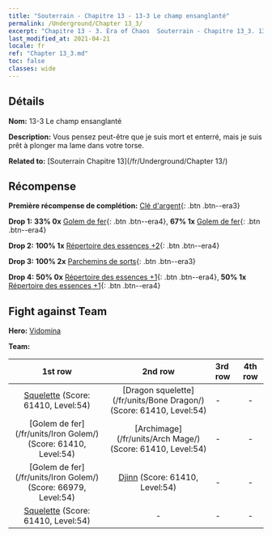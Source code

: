 ```yaml
---
title: "Souterrain - Chapitre 13 - 13-3 Le champ ensanglanté"
permalink: /Underground/Chapter 13_3/
excerpt: "Chapitre 13 - 3. Era of Chaos  Souterrain - Chapitre 13_3. 13-3 Le champ ensanglanté"
last_modified_at: 2021-04-21
locale: fr
ref: "Chapter 13_3.md"
toc: false
classes: wide
---
```


## Détails

 **Nom:** 13-3 Le champ ensanglanté

 **Description:** Vous pensez peut-être que je suis mort et enterré, mais je suis prêt à plonger ma lame dans votre torse.

 **Related to:** [Souterrain Chapitre 13](/fr/Underground/Chapter 13/)

## Récompense

 **Première récompense de complétion:** [Clé d'argent](/fr/Items/con_693/){: .btn .btn--era3}

 **Drop 1:** **33% 0x** [Golem de fer](/fr/Items/unt_237/){: .btn .btn--era4}, **67% 1x** [Golem de fer](/fr/Items/unt_237/){: .btn .btn--era4}

 **Drop 2:** **100% 1x** [Répertoire des essences +2](/fr/Items/mat_53/){: .btn .btn--era4}

 **Drop 3:** **100% 2x** [Parchemins de sorts](/fr/Items/con_694/){: .btn .btn--era3}

 **Drop 4:** **50% 0x** [Répertoire des essences +1](/fr/Items/mat_46/){: .btn .btn--era4}, **50% 1x** [Répertoire des essences +1](/fr/Items/mat_46/){: .btn .btn--era4}


## Fight against Team
 **Hero:** [Vidomina](/fr/heroes/Vidomina/)

 **Team:**


  | 1st row | 2nd row | 3rd row | 4th row |
  |:----:|:----:|:----|:----:|
  | [Squelette](/fr/units/Skeleton/) (Score: 61410, Level:54)  | [Dragon squelette](/fr/units/Bone Dragon/) (Score: 61410, Level:54)  | - | - |
  | [Golem de fer](/fr/units/Iron Golem/) (Score: 61410, Level:54)  | [Archimage](/fr/units/Arch Mage/) (Score: 61410, Level:54)  | - | - |
  | [Golem de fer](/fr/units/Iron Golem/) (Score: 66979, Level:54)  | [Djinn](/fr/units/Genie/) (Score: 61410, Level:54)  | - | - |
  | [Squelette](/fr/units/Skeleton/) (Score: 61410, Level:54)  | - | - | - |


